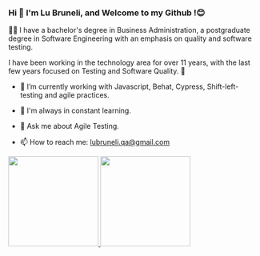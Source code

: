   ###                                                                Hi 👋  I'm Lu Bruneli, and Welcome to my Github !😊
  
  
   
	 
   
👩‍💻 I have a bachelor's degree in Business Administration, a postgraduate degree in Software Engineering with an emphasis on quality and software testing.

I have been working in the technology area for over 11 years, with the last few years focused on Testing and Software Quality. 🐞



- 🔭 I’m currently working with Javascript, Behat, Cypress, Shift-left-testing and agile practices.
 
- 🌱 I'm always in constant learning.

- 💬 Ask me about Agile Testing.

- 📫 How to reach me: lubruneli.qa@gmail.com



<div>
<a href="https://github.com/lucasdiblasi">
<img height="180em" src="https://github-readme-stats.vercel.app/api?username=lubruneliqa&show_icons=true&theme=dracula&include_all_commits=true&count_private=true"/>
<img height="180em" src="https://github-readme-stats.vercel.app/api/top-langs/?username=lubruneliqa&layout=compact&langs_count=7&theme=dracula"/>
</div>






